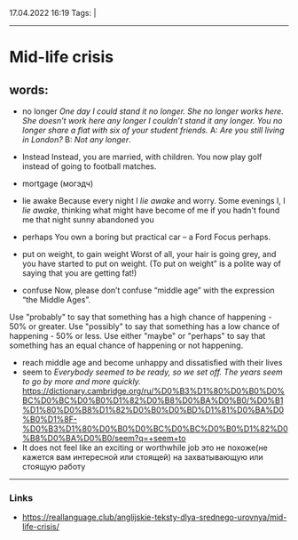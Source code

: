 17.04.2022  16:19
Tags:  |
____

# Mid-life crisis
## words:
- no longer
_One day I could stand it no longer._
_She no longer works here._
_She doesn’t work here any longer_
_I couldn’t stand it any longer._
_You no longer share a flat with six of your student friends._
A:
_Are you still living in London?_
B:
_Not any longer_.
- Instead
Instead, you are married, with children.
 You now play golf instead of going to football matches.
- mortgage (могэдч)
- lie awake
Because every night I _lie awake_ and worry.
Some evenings I, I _lie awake_, thinking what might have become of me if you hadn't found me that night sunny abandoned you
- perhaps
You own a boring but practical car – a Ford Focus perhaps.
- put on weight, to gain weight
Worst of all, your hair is going grey, and you have started to put on weight. (To put on weight” is a polite way of saying that you are getting fat!)

- confuse
Now, please don’t confuse “middle age” with the expression “the Middle Ages”.

Use "probably" to say that something has a high chance of happening - 50% or greater.
Use "possibly" to say that something has a low chance of happening - 50% or less.
Use either "maybe" or "perhaps" to say that something has an equal chance of happening or not happening.

- reach middle age and become unhappy and dissatisfied with their lives
-  seem to
_Everybody seemed to be ready, so we set off._
_The years seem to go by more and more quickly._
https://dictionary.cambridge.org/ru/%D0%B3%D1%80%D0%B0%D0%BC%D0%BC%D0%B0%D1%82%D0%B8%D0%BA%D0%B0/%D0%B1%D1%80%D0%B8%D1%82%D0%B0%D0%BD%D1%81%D0%BA%D0%B0%D1%8F-%D0%B3%D1%80%D0%B0%D0%BC%D0%BC%D0%B0%D1%82%D0%B8%D0%BA%D0%B0/seem?q=+seem+to
- It does not feel like an exciting or worthwhile job
это не похоже(не кажется вам интересной или стоящей) на захватывающую или стоящую работу 
____ 
### Links
- https://reallanguage.club/anglijskie-teksty-dlya-srednego-urovnya/mid-life-crisis/